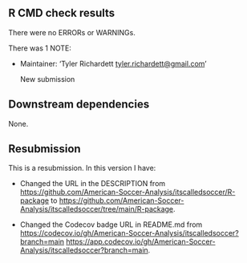 ## R CMD check results
There were no ERRORs or WARNINGs. 

There was 1 NOTE:

* Maintainer: ‘Tyler Richardett <tyler.richardett@gmail.com>’
  
  New submission

## Downstream dependencies
None.

## Resubmission
This is a resubmission. In this version I have:

* Changed the URL in the DESCRIPTION from https://github.com/American-Soccer-Analysis/itscalledsoccer/R-package to https://github.com/American-Soccer-Analysis/itscalledsoccer/tree/main/R-package.

* Changed the Codecov badge URL in README.md from https://codecov.io/gh/American-Soccer-Analysis/itscalledsoccer?branch=main https://app.codecov.io/gh/American-Soccer-Analysis/itscalledsoccer?branch=main.
